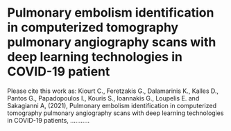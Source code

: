 # Pulmonary embolism identification in computerized tomography pulmonary angiography scans with deep learning technologies in COVID-19 patient



Please cite this work as:
Kiourt C., Feretzakis G., Dalamarinis K., Kalles D., Pantos G., Papadopoulos I., Kouris S., Ioannakis G., Loupelis E. and Sakagianni A, (2021), Pulmonary embolism identification in computerized tomography pulmonary angiography scans with deep learning technologies in COVID-19 patients, ...........
